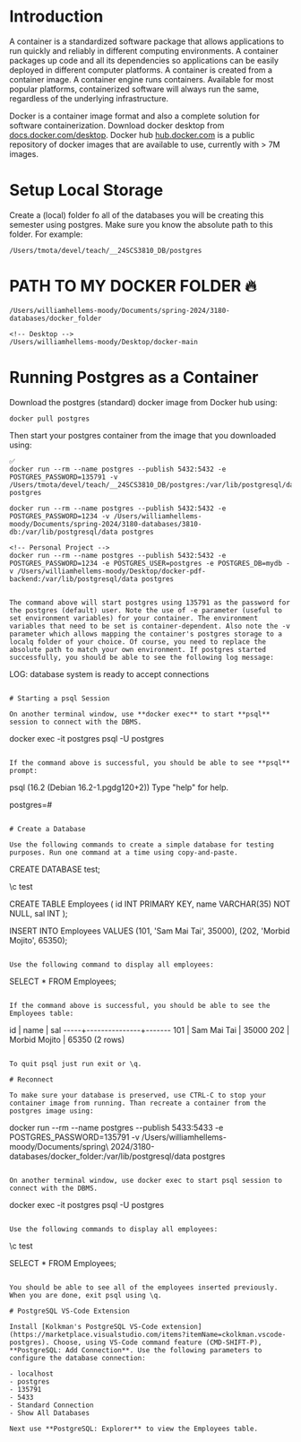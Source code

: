 # Introduction

A container is a standardized software package that allows applications to run quickly and reliably in different computing environments​. A container packages up code and all its dependencies so applications can be easily deployed in different computer platforms. A container is created from a container image. A container engine runs containers​. Available for most popular platforms, containerized software will always run the same, regardless of the underlying infrastructure.

Docker is a container image format and also a complete solution for software containerization. Download docker desktop from [docs.docker.com/desktop](https://docs.docker.com/desktop). Docker hub [hub.docker.com](https://hub.docker.com) is a public repository of docker images that are available to use, currently with > 7M images.

# Setup Local Storage

<!--  -->

Create a (local) folder fo all of the databases you will be creating this semester using postgres. Make sure you know the absolute path to this folder. For example:

```
/Users/tmota/devel/teach/__24SCS3810_DB/postgres
```

# PATH TO MY DOCKER FOLDER 🔥

```
/Users/williamhellems-moody/Documents/spring-2024/3180-databases/docker_folder

<!-- Desktop -->
/Users/williamhellems-moody/Desktop/docker-main
```

# Running Postgres as a Container

Download the postgres (standard) docker image from Docker hub using:

```
docker pull postgres
```

Then start your postgres container from the image that you downloaded using:

```
✅
docker run --rm --name postgres --publish 5432:5432 -e POSTGRES_PASSWORD=135791 -v /Users/tmota/devel/teach/__24SCS3810_DB/postgres:/var/lib/postgresql/data postgres
```

```
docker run --rm --name postgres --publish 5432:5432 -e POSTGRES_PASSWORD=1234 -v /Users/williamhellems-moody/Documents/spring-2024/3180-databases/3810-db:/var/lib/postgresql/data postgres
```

```
<!-- Personal Project -->
docker run --rm --name postgres --publish 5432:5432 -e POSTGRES_PASSWORD=1234 -e POSTGRES_USER=postgres -e POSTGRES_DB=mydb -v /Users/williamhellems-moody/Desktop/docker-pdf-backend:/var/lib/postgresql/data postgres
```

```

The command above will start postgres using 135791 as the password for the postgres (default) user. Note the use of -e parameter (useful to set environment variables) for your container. The environment variables that need to be set is container-dependent. Also note the -v parameter which allows mapping the container's postgres storage to a localq folder of your choice. Of course, you need to replace the absolute path to match your own environment. If postgres started successfully, you should be able to see the following log message:

```

LOG: database system is ready to accept connections

```

# Starting a psql Session

On another terminal window, use **docker exec** to start **psql** session to connect with the DBMS.

```

docker exec -it postgres psql -U postgres

```

If the command above is successful, you should be able to see **psql** prompt:

```

psql (16.2 (Debian 16.2-1.pgdg120+2))
Type "help" for help.

postgres=#

```

# Create a Database

Use the following commands to create a simple database for testing purposes. Run one command at a time using copy-and-paste.

```

CREATE DATABASE test;

\c test

CREATE TABLE Employees (
id INT PRIMARY KEY,
name VARCHAR(35) NOT NULL,
sal INT );

INSERT INTO Employees VALUES
(101, 'Sam Mai Tai', 35000),
(202, 'Morbid Mojito', 65350);

```

Use the following command to display all employees:

```

SELECT \* FROM Employees;

```

If the command above is successful, you should be able to see the Employees table:

```

id | name | sal
-----+---------------+-------
101 | Sam Mai Tai | 35000
202 | Morbid Mojito | 65350
(2 rows)

```

To quit psql just run exit or \q.

# Reconnect

To make sure your database is preserved, use CTRL-C to stop your container image from running. Than recreate a container from the postgres image using:

```

docker run --rm --name postgres --publish 5433:5433 -e POSTGRES_PASSWORD=135791 -v /Users/williamhellems-moody/Documents/spring\ 2024/3180-databases/docker_folder:/var/lib/postgresql/data postgres

```

On another terminal window, use docker exec to start psql session to connect with the DBMS.

```

docker exec -it postgres psql -U postgres

```

Use the following commands to display all employees:

```

\c test

SELECT \* FROM Employees;

```

You should be able to see all of the employees inserted previously. When you are done, exit psql using \q.

# PostgreSQL VS-Code Extension

Install [Kolkman's PostgreSQL VS-Code extension](https://marketplace.visualstudio.com/items?itemName=ckolkman.vscode-postgres). Choose, using VS-Code command feature (CMD-SHIFT-P), **PostgreSQL: Add Connection**. Use the following parameters to configure the database connection:

- localhost
- postgres
- 135791
- 5433
- Standard Connection
- Show All Databases

Next use **PostgreSQL: Explorer** to view the Employees table.
```
